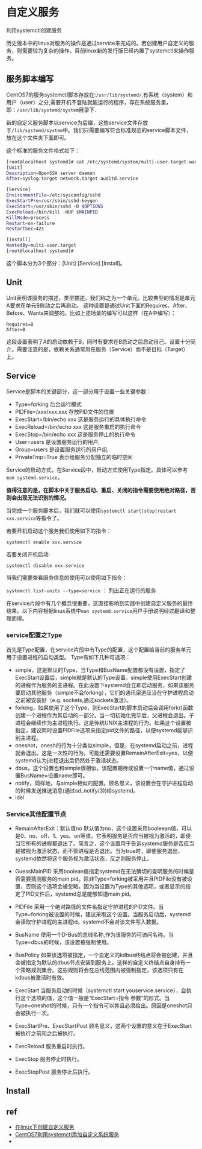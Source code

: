 # 自定义服务

利用systemctl创建服务

历史版本中的linux对服务的操作是通过service来完成的。若创建用户自定义的服务，则需要较为复杂的操作。目前linux新的发行版已经内置了systemctl来操作服务。

## 服务脚本编写
CentOS7的服务systemctl脚本存放在:`/usr/lib/systemd/`,有系统（system）和用户（user）之分,需要开机不登陆就能运行的程序，存在系统服务里，即：`/usr/lib/systemd/system`目录下.

新的自定义服务脚本以service为后缀，这些service文件存放于`/lib/systemd/system`中。我们只需要编写符合标准规范的service脚本文件，放在这个文件夹下面即可。

这个标准的服务文件格式如下：
```sh
[root@localhost systemd]# cat /etc/systemd/system/multi-user.target.wants/sshd.service
[Unit]
Description=OpenSSH server daemon
After=syslog.target network.target auditd.service

[Service]
EnvironmentFile=/etc/sysconfig/sshd
ExecStartPre=/usr/sbin/sshd-keygen
ExecStart=/usr/sbin/sshd -D $OPTIONS
ExecReload=/bin/kill -HUP $MAINPID
KillMode=process
Restart=on-failure
RestartSec=42s

[Install]
WantedBy=multi-user.target
[root@localhost systemd]#
```


这个脚本分为3个部分：[Unit] [Service] [Install]。

## Unit
Unit表明该服务的描述，类型描述。我们称之为一个单元。比较典型的情况是单元A要求在单元B启动之后再启动。
这种设置是通过Unit下面的Requires、After、Before、Wants来调整的。比如上述场景的编写可以这样（在A中编写）：
```
Requires=B
After=B
```
这段设置表明了A的启动依赖于B，同时有要求在B启动之后启动自己。设置十分简介。需要注意的是，依赖关系通常用在服务（Service）而不是目标（Target）上。

## Service
Service是脚本的关键部分，这一部分用于设置一些关键参数：

* Type=forking                  后台运行模式
* PIDFile=/xxx/xxx.xxx          存放PID文件的位置
* ExecStart=/bin/echo xxx       这是服务运行的具体执行命令
* ExecReload=/bin/echo xxx      这是服务重启的执行命令
* ExecStop=/bin/echo xxx        这是服务停止的执行命令
* User=users                    是设置服务运行的用户,
* Group=users                   是设置服务运行的用户组,
* PrivateTmp=True               表示给服务分配独立的临时空间


Service的启动方式，在Service段中，启动方式使用Type指定。具体可以参考`man systemd.service`。

**值得注意的是，在脚本中关于服务启动、重启、关闭的指令需要使用绝对路径，否则会出现无法识别的情况。**

当完成一个服务脚本后，我们就可以使用`systemctl start|stop|restart xxx.service`等指令了。

若要开机启动这个服务我们使用如下的指令：
```
systemctl enable xxx.service
```

若要关闭开机启动:
```
systemctl disable xxx.service
```
当我们需要查看服务信息的使用可以使用如下指令：

`systemctl list-units --type=service` ： 列出正在运行的服务

在service片段中有几个概念很重要，这直接影响到实践中创建自定义服务的最终结果。以下内容根据linux系统中`man systemd.service`用户手册说明经过翻译和整理而得。


### service配置之Type
首先是Type配置，在service片段中有Type的配置，这个配置给当前的服务单元用于设置进程的启动类型。
Type有如下几种可选项：
* simple，这是默认的Type，当Type和BusName配置都没有设置，指定了ExecStart设置后，simple就是默认的Type设置。simple使用ExecStart创建的进程作为服务的主进程。在此设置下systemd会立即启动服务，如果该服务要启动其他服务（simple不会forking），它们的通讯渠道应当在守护进程启动之前被安装好（e.g. sockets,通过sockets激活）。
* forking，如果使用了这个Type，则ExecStart的脚本启动后会调用fork()函数创建一个进程作为其启动的一部分。当一切初始化完毕后，父进程会退出。子进程会继续作为主进程执行。这是传统UNIX主进程的行为。如果这个设置被指定，建议同时设置PIDFile选项来指定pid文件的路径，以便systemd能够识别主进程。
* oneshot，onesh的行为十分类似simple，但是，在systemd启动之前，进程就会退出。这是一次性的行为。可能还需要设置RemainAfterExit=yes，以便systemd认为j进程退出后仍然处于激活状态。
* dbus，这个设置也和simple很相似，该配置期待或设置一个name值，通过设置BusName=设置name即可。
* notify，同样地，与simple相似的配置。顾名思义，该设置会在守护进程启动的时候发送推送消息(通过sd_notify(3))给systemd。
* idel

### Service其他配置节点
* RemainAfterExit：默认值no
默认值为no，这个设置采用booleean值，可以是0、no、off、1、yes、on等值。它表明服务是否应当被视为激活的，即便当它所有的进程都退出了。简言之，这个设置用于告诉systemd服务是否应当是被视为激活状态，而不管进程是否退出。当为true时，即便服务退出，systemd依然将这个服务视为激活状态，反之则服务停止。

* GuessMainPID
采用boolean值指定systemd在无法确切的查明服务的时候是否需要猜测服务的main pid。除非Type=forking被采用并且PIDFile没有被设置，否则这个选项会被忽略。因为当设置为Type的其他选项，或者显示的指定了PID文件后，systemd总是能够知道main pid。

* PIDFile
采用一个绝对路径的文件名指定守护进程的PID文件。当Type=forking被设置的时候，建议采取这个设置。当服务启动后，systemd会读取守护进程的主进程id。systemd不会对该文件写入数据。

* BusName
使用一个D-Bus的总线名称,作为该服务的可访问名称。当Type=dbus的时候，该设置被强制使用。

* BusPolicy
如果该选项被指定，一个自定义的kdbus终结点将会被创建，并且会被指定为默认的dbus节点安装到服务上。这样的自定义终结点自身持有一个策略规则集合。这些规则将会在总线范围内被强制指定。该选项只有在kdbus被激活时有效。

* ExecStart
当服务启动的时候（systemctl start youservice.service），会执行这个选项的值，这个值一般是“ExecStart=指令 参数”的形式。当Type=oneshot的时候，只有一个指令可以并且必须给出。原因是oneshot只会被执行一次。

* ExecStartPre、ExecStartPost
顾名思义，这两个设置的意义在于ExecStart被执行之前和之后被执行。

* ExecReload
服务重启时执行。

* ExecStop
服务停止时执行。

* ExecStopPost
服务停止后执行。



## Install









## ref
* [在linux下创建自定义服务](https://www.jianshu.com/p/92208194d700)
* [CentOS7利用systemctl添加自定义系统服务](https://www.linuxprobe.com/centos7-systemct-server.html)
* 